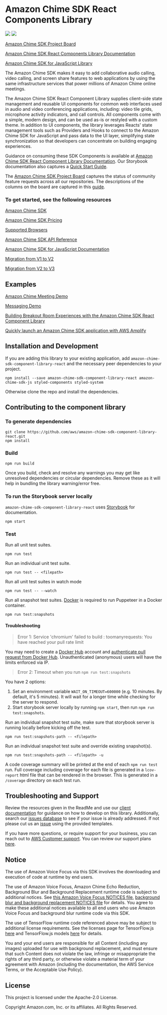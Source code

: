 # Amazon Chime SDK React Components Library

<a href="https://www.npmjs.com/package/amazon-chime-sdk-component-library-react"><img src="https://img.shields.io/npm/v/amazon-chime-sdk-component-library-react?style=flat-square"></a>
<a href="https://github.com/aws/amazon-chime-sdk-component-library-react"><img src="https://github.com/aws/amazon-chime-sdk-component-library-react/workflows/CI%20Workflow/badge.svg"></a>

[Amazon Chime SDK Project Board](https://github.com/orgs/aws/projects/12)

[Amazon Chime SDK React Components Library Documentation](https://aws.github.io/amazon-chime-sdk-component-library-react/)

[Amazon Chime SDK for JavaScript Library](https://github.com/aws/amazon-chime-sdk-js/)

The Amazon Chime SDK makes it easy to add collaborative audio calling, video calling, and screen share features to web applications by using the same infrastructure services that power millions of Amazon Chime online meetings.

The Amazon Chime SDK React Component Library supplies client-side state management and reusable UI components for common web interfaces used in audio and video conferencing applications, including: video tile grids, microphone activity indicators, and call controls. All components come with a simple, modern design, and can be used as-is or restyled with a custom theme. In addition to UI components, the library leverages Reacts' state management tools such as Providers and Hooks to connect to the Amazon Chime SDK for JavaScript and pass data to the UI layer, simplifying state synchronization so that developers can concentrate on building engaging experiences.

Guidance on consuming these SDK Components is available at [Amazon Chime SDK React Component Library Documentation](https://aws.github.io/amazon-chime-sdk-component-library-react/). Our Storybook documentation also captures a [Quick Start Guide](https://aws.github.io/amazon-chime-sdk-component-library-react/?path=/docs/quick-starts--page).

The [Amazon Chime SDK Project Board](https://github.com/orgs/aws/projects/12) captures the status of community feature requests across all our repositories. The descriptions of the columns on the board are captured in this [guide](https://aws.github.io/amazon-chime-sdk-js/modules/projectboard.html).

### To get started, see the following resources

[Amazon Chime SDK](https://aws.amazon.com/chime/chime-sdk/)

[Amazon Chime SDK Pricing](https://aws.amazon.com/chime/chime-sdk/pricing/)

[Supported Browsers](https://docs.aws.amazon.com/chime/latest/dg/meetings-sdk.html#mtg-browsers)

[Amazon Chime SDK API Reference](https://docs.aws.amazon.com/chime-sdk/latest/APIReference/welcome.html)

[Amazon Chime SDK for JavaScript Documentation](https://aws.github.io/amazon-chime-sdk-js/#amazon-chime-sdk-for-javascript)

[Migration from V1 to V2](https://aws.github.io/amazon-chime-sdk-component-library-react/?path=/docs/migration-to-v2--page)

[Migration from V2 to V3](https://aws.github.io/amazon-chime-sdk-component-library-react/?path=/docs/migration-to-v3--page)

## Examples

[Amazon Chime Meeting Demo](https://github.com/aws-samples/amazon-chime-sdk/tree/main/apps/meeting)

[Messaging Demo](https://github.com/aws-samples/amazon-chime-sdk/tree/main/apps/chat)

[Building Breakout Room Experiences with the Amazon Chime SDK React Component Library](https://github.com/aws-samples/amazon-chime-sdk-meetings-breakout-rooms/tree/main)

[Quickly launch an Amazon Chime SDK application with AWS Amplify](https://aws.amazon.com/blogs/business-productivity/quickly-launch-an-amazon-chime-sdk-application-with-aws-amplify/)

## Installation and Development

If you are adding this library to your existing application, add `amazon-chime-sdk-component-library-react` and the necessary peer dependencies to your project.

```
npm install --save amazon-chime-sdk-component-library-react amazon-chime-sdk-js styled-components styled-system
```

Otherwise clone the repo and install the dependencies.

## Contributing to the component library

### To generate dependencies

```
git clone https://github.com/aws/amazon-chime-sdk-component-library-react.git
npm install
```

### Build

```
npm run build
```

Once you build, check and resolve any warnings you may get like unresolved dependencies or circular dependencies. Remove these as it will help in bundling the library warning/error free.

### To run the Storybook server locally

`amazon-chime-sdk-component-library-react` uses [Storybook](https://storybook.js.org/) for documentation.

```
npm start
```

### Test

Run all unit test suites.

```
npm run test
```

Run an individual unit test suite.

```
npm run test -- <filepath>
```

Run all unit test suites in watch mode

```
npm run test -- --watch
```

Run all snapshot test suites. [Docker](https://docs.docker.com/install/) is required to run Puppeteer in a Docker container.

```
npm run test:snapshots
```

#### Troubleshooting

> Error 1: Service 'chromium' failed to build : toomanyrequests: You have reached your pull rate limit

You may need to create a [Docker Hub](https://hub.docker.com/) account and [authenticate pull request from Docker Hub](https://docs.docker.com/docker-hub/download-rate-limit/#how-do-i-authenticate-pull-requests). Unauthenticated (anonymous) users will have the limits enforced via IP.

> Error 2: Timeout when you run `npm run test:snapshots`

You have 2 options:

1. Set an environment variable `WAIT_ON_TIMEOUT=600000` (e.g. 10 minutes. By default, it's 5 minutes). It will wait for a longer time while checking for the server to respond.
2. Start storybook server locally by running `npm start`, then run `npm run test:snapshots`.

Run an individual snapshot test suite, make sure that storybook server is running locally before kicking off the test.

```
npm run test:snapshots-path -- <filepath>
```

Run an individual snapshot test suite and override existing snapshot(s).

```
npm run test:snapshots-path -- <filepath> -u
```

A code coverage summary will be printed at the end of each `npm run test` run. Full coverage including coverage for each file is generated in a `lcov-report` html file that can be rendered in the browser. This is generated in a `/coverage` directory on each test run.

## Troubleshooting and Support
Review the resources given in the ReadMe and use our [client documentation](https://aws.github.io/amazon-chime-sdk-component-library-react/) for guidance on how to develop on this library. Additionally, search our [issues database](https://github.com/aws/amazon-chime-sdk-component-library-react/issues) to see if your issue is already addressed. If not please cut us an [issue](https://github.com/aws/amazon-chime-sdk-component-library-react/issues/new/choose) using the provided templates.

If you have more questions, or require support for your business, you can reach out to [AWS Customer support](https://pages.awscloud.com/GLOBAL-aware-GC-Amazon-Chime-SDK-2020-reg.html). You can review our support plans [here](https://aws.amazon.com/premiumsupport/plans/?nc=sn&loc=1).

## Notice

The use of Amazon Voice Focus via this SDK involves the downloading and execution of code at runtime by end users.

The use of Amazon Voice Focus, Amazon Chime Echo Reduction, Background Blur and Background Replacement runtime code is subject to additional notices. See [this Amazon Voice Focus NOTICES file](https://static.sdkassets.chime.aws/workers/NOTICES.txt), [background blur and background replacement NOTICES file](https://static.sdkassets.chime.aws/bgblur/workers/NOTICES.txt) for details. You agree to make these additional notices available to all end users who use Amazon Voice Focus and background blur runtime code via this SDK.

The use of TensorFlow runtime code referenced above may be subject to additional license requirements. See the licenses page for TensorFlow.js [here](https://github.com/tensorflow/tfjs/blob/master/LICENSE) and TensorFlow.js models [here](https://github.com/tensorflow/tfjs-models/blob/master/LICENSE) for details.

You and your end users are responsible for all Content (including any images) uploaded for use with background replacement, and must ensure that such Content does not violate the law, infringe or misappropriate the rights of any third party, or otherwise violate a material term of your agreement with Amazon (including the documentation, the AWS Service Terms, or the Acceptable Use Policy).

## License

This project is licensed under the Apache-2.0 License.

Copyright Amazon.com, Inc. or its affiliates. All Rights Reserved.
